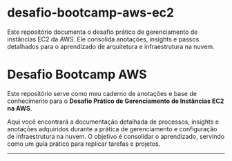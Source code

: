 # desafio-bootcamp-aws-ec2
Este repositório documenta o desafio prático de gerenciamento de instâncias EC2 da AWS. Ele consolida anotações, insights e passos detalhados para o aprendizado de arquitetura e infraestrutura na nuvem.
# Desafio Bootcamp AWS

Este repositório serve como meu caderno de anotações e base de conhecimento para o **Desafio Prático de Gerenciamento de Instâncias EC2 na AWS**.

Aqui você encontrará a documentação detalhada de processos, insights e anotações adquiridos durante a prática de gerenciamento e configuração de infraestrutura na nuvem. O objetivo é consolidar o aprendizado, servindo como um guia prático para replicar tarefas e projetos.

---
